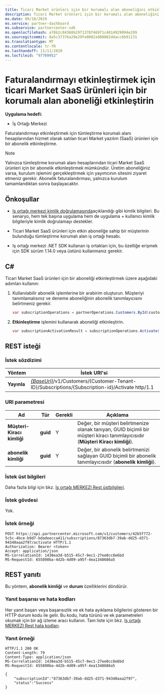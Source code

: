 ```yaml
---
title: Ticari Market ürünleri için bir korumalı alan aboneliğini etkinleştirin
description: Ticari Market ürünleri için bir korumalı alan aboneliğini etkinleştirmek üzere C/# ve Iş Ortağı Merkezi REST API 'Lerini nasıl kullanacağınızı öğrenin.
ms.date: 09/10/2019
ms.service: partner-dashboard
ms.subservice: partnercenter-sdk
ms.openlocfilehash: a78b2c84368b29f1378f46971c4814929094e299
ms.sourcegitcommit: 8a5c37376a29e29fe0002a980082d4acc6b91131
ms.translationtype: MT
ms.contentlocale: tr-TR
ms.lasthandoff: 11/11/2020
ms.locfileid: "97769952"
---
```

# <a name="activate-a-sandbox-subscription-for-commercial-marketplace-saas-products-to-enable-billing"></a>Faturalandırmayı etkinleştirmek için ticari Market SaaS ürünleri için bir korumalı alan aboneliği etkinleştirin

**Uygulama hedefi:**

- İş Ortağı Merkezi

Faturalandırmayı etkinleştirmek için tümleştirme korumalı alanı hesaplarından hizmet olarak satılan ticari Market yazılım (SaaS) ürünleri için bir abonelik etkinleştirme.

> [!NOTE]
> Yalnızca tümleştirme korumalı alanı hesaplarından ticari Market SaaS ürünleri için bir abonelik etkinleştirmek mümkündür. Üretim aboneliğiniz varsa, kurulum işlemini gerçekleştirmek için yayımcının sitesini ziyaret etmeniz gerekir. Abonelik faturalandırması, yalnızca kurulum tamamlandıktan sonra başlayacaktır.

## <a name="prerequisites"></a>Önkoşullar

- [Iş ortağı merkezi kimlik doğrulamasında](partner-center-authentication.md)açıklandığı gibi kimlik bilgileri. Bu senaryo, hem tek başına uygulama hem de uygulama + kullanıcı kimlik bilgileriyle kimlik doğrulamayı destekler.

- Ticari Market SaaS ürünleri için etkin aboneliğe sahip bir müşterinin bulunduğu tümleştirme korumalı alan iş ortağı hesabı.

- Iş ortağı merkezi .NET SDK kullanan iş ortakları için, bu özelliğe erişmek için SDK sürüm 1.14.0 veya üstünü kullanmanız gerekir.

## <a name="c"></a>C\#

Ticari Market SaaS ürünleri için bir aboneliği etkinleştirmek üzere aşağıdaki adımları kullanın:

1. Kullanılabilir abonelik işlemlerine bir arabirim oluşturun. Müşteriyi tanımlamalısınız ve deneme aboneliğinin abonelik tanımlayıcısını belirtmeniz gerekir.

   ```csharp
   var subscriptionOperations = partnerOperations.Customers.ById(customerId).Subscriptions.ById(subscriptionId);
   ```

2. **Etkinleştirme** işlemini kullanarak aboneliği etkinleştirin.

   ```csharp
   var subscriptionActivationResult = subscriptionOperations.Activate();
   ```

## <a name="rest-request"></a>REST isteği

### <a name="request-syntax"></a>İstek sözdizimi

| Yöntem     | İstek URI'si                                                                            |
|------------|----------------------------------------------------------------------------------------|
| **Yayınla** | [*{BaseUrl}*](partner-center-rest-urls.md)/v1/Customers/{Customer-Tenant-ID}/Subscriptions/{Subscription-id}/Activate http/1.1 |

### <a name="uri-parameter"></a>URI parametresi

| Ad                   | Tür     | Gerekli | Açıklama                                                                                                                                            |
|------------------------|----------|----------|--------------------------------------------------------------------------------------------------------------------------------------------------------|
| **Müşteri-Kiracı kimliği** | **guid** | Y | Değer, bir müşteri belirtmenize olanak tanıyan, GUID biçimli bir müşteri kiracı tanımlayıcısıdır (**Müşteri Kiracı kimliği**). |
| **abonelik kimliği** | **guid** | Y | Değer, bir abonelik belirtmenizi sağlayan GUID biçimli bir abonelik tanımlayıcısıdır (**abonelik kimliği**). |

### <a name="request-headers"></a>İstek üst bilgileri

Daha fazla bilgi için bkz. [Iş ortağı MERKEZI Rest üstbilgileri](headers.md).

### <a name="request-body"></a>İstek gövdesi

Yok.

### <a name="request-example"></a>İstek örneği

```http
POST https://api.partnercenter.microsoft.com/v1/customers/42b5f772-5c5c-4bce-b9d7-bdadeecca411/subscriptions/87363db7-39ab-dd25-d371-94340aaa2f97/activate HTTP/1.1
Authorization: Bearer <token>
Accept: application/json
MS-CorrelationId: 1438ea3d-b515-45c7-9ec1-27ee0cc8e6bd
MS-RequestId: 655890ba-4d2b-4d09-a95f-4ea1348686a5

```

## <a name="rest-response"></a>REST yanıtı

Bu yöntem, **abonelik kimliği** ve **durum** özelliklerini döndürür.

### <a name="response-success-and-error-codes"></a>Yanıt başarısı ve hata kodları

Her yanıt başarı veya başarısızlık ve ek hata ayıklama bilgilerini gösteren bir HTTP durum kodu ile gelir. Bu kodu, hata türünü ve ek parametreleri okumak için bir ağ izleme aracı kullanın. Tam liste için bkz. [Iş ortağı MERKEZI Rest hata kodları](error-codes.md).

### <a name="response-example"></a>Yanıt örneği

```http
HTTP/1.1 200 OK
Content-Length: 79
Content-Type: application/json
MS-CorrelationId: 1438ea3d-b515-45c7-9ec1-27ee0cc8e6bd
MS-RequestId: 655890ba-4d2b-4d09-a95f-4ea1348686a5

{
    "subscriptionId":"87363db7-39ab-dd25-d371-94340aaa2f97",
    "status":"Success"
}
```
